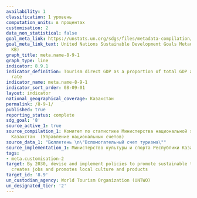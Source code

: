 ```yaml
---
availability: 1
classification: 1 уровень
computation_units: в процентах
customisation: 2
data_non_statistical: false
goal_meta_link: https://unstats.un.org/sdgs/files/metadata-compilation/Metadata-Goal-8.pdf
goal_meta_link_text: United Nations Sustainable Development Goals Metadata (PDF 526
  KB)
graph_title: meta.name-8-9-1
graph_type: line
indicator: 8.9.1
indicator_definition: Tourism direct GDP as a proportion of total GDP and in growth
  rate
indicator_name: meta.name-8-9-1
indicator_sort_order: 08-09-01
layout: indicator
national_geographical_coverage: Казахстан
permalink: /8-9-1/
published: true
reporting_status: complete
sdg_goal: '8'
source_active_1: true
source_compilation_1: Комитет по статистике Министерства национальной экономики Республики
  Казахстан  (Управление национальных счетов)
source_data_1: "Бюллетень \n\"Вспомогательный счет туризма\""
source_implementation_1: Министерство культуры и спорта Республики Казахстан
tags:
- meta.customisation-2
target: By 2030, devise and implement policies to promote sustainable tourism that
  creates jobs and promotes local culture and products
target_id: '8.9'
un_custodian_agency: World Tourism Organization (UNTWO)
un_designated_tier: '2'
---
```

